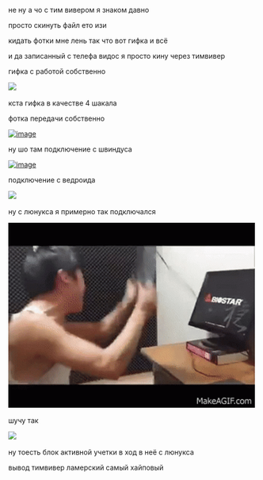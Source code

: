 не ну а чо с тим вивером я знаком давно 

просто скинуть файл ето изи
  
  
кидать фотки мне лень так что вот гифка и всё


и да записанный с телефа видос я просто кину через тимвивер 


гифка с работой собственно

![](Screenrecorde412312.gif)


кста гифка в качестве 4 шакала

фотка передачи собственно 


<a href="https://imgbb.com/"><img src="https://i.ibb.co/zscDypP/image.png" alt="image" border="0"></a>


ну шо там подключение с швиндуса 

<a href="https://ibb.co/QYZv0bv"><img src="https://i.ibb.co/NWX2RV2/image.png" alt="image" border="0"></a>


подключение с ведроида

![](Screenrecorder65345634.gif)


ну с люнукса я примерно так подключался


![](tenor.gif)


шучу так


![](VID2020112403.gif)


ну тоесть блок активной учетки в ход в неё с люнукса 



вывод тимвивер ламерский самый хайповый 
